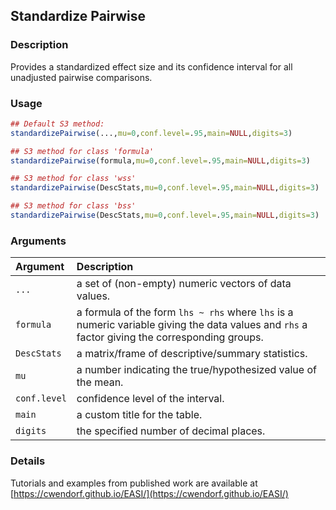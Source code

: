 ## Standardize Pairwise

### Description

Provides a standardized effect size and its confidence interval for all unadjusted pairwise comparisons.

### Usage

```r
## Default S3 method:
standardizePairwise(...,mu=0,conf.level=.95,main=NULL,digits=3)

## S3 method for class 'formula'
standardizePairwise(formula,mu=0,conf.level=.95,main=NULL,digits=3)

## S3 method for class 'wss'
standardizePairwise(DescStats,mu=0,conf.level=.95,main=NULL,digits=3)

## S3 method for class 'bss'
standardizePairwise(DescStats,mu=0,conf.level=.95,main=NULL,digits=3)
```

### Arguments

Argument | Description
:-- | :--
```...``` | a set of (non-empty) numeric vectors of data values.
```formula``` | a formula of the form `lhs ~ rhs` where `lhs` is a numeric variable giving the data values and `rhs` a factor giving the corresponding groups.
```DescStats``` | a matrix/frame of descriptive/summary statistics.
```mu``` | a number indicating the true/hypothesized value of the mean.
```conf.level``` | confidence level of the interval.
```main``` | a custom title for the table.
```digits``` | the specified number of decimal places.

### Details

Tutorials and examples from published work are available at [https://cwendorf.github.io/EASI/](https://cwendorf.github.io/EASI/) 
